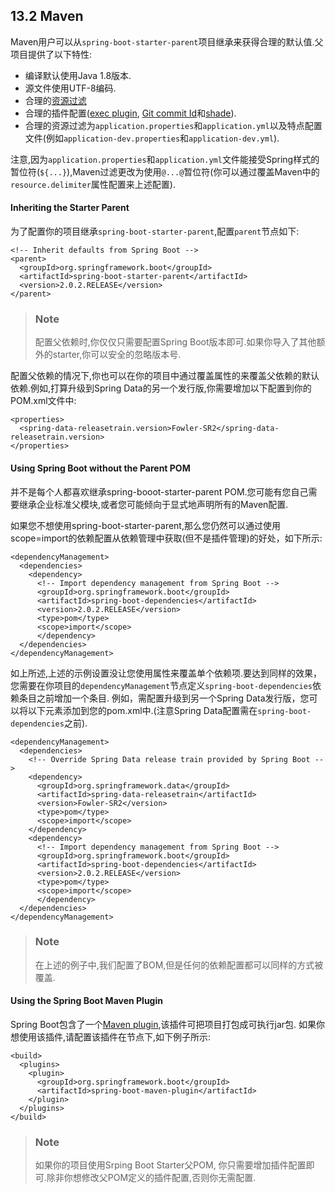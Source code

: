 ## 13.2 Maven 
Maven用户可以从`spring-boot-starter-parent`项目继承来获得合理的默认值.父项目提供了以下特性:
+ 编译默认使用Java 1.8版本.
+ 源文件使用UTF-8编码.
+ 合理的[资源过滤](https://maven.apache.org/plugins/maven-resources-plugin/examples/filter.html)
+ 合理的插件配置([exec plugin](http://www.mojohaus.org/exec-maven-plugin/), [Git commit Id](https://github.com/ktoso/maven-git-commit-id-plugin)和[shade](https://maven.apache.org/plugins/maven-shade-plugin/)).
+ 合理的资源过滤为`application.properties`和`application.yml`以及特点配置文件(例如`application-dev.properties`和`application-dev.yml`).

注意,因为`application.properties`和`application.yml`文件能接受Spring样式的暂位符(`${...}`),Maven过滤更改为使用`@...@`暂位符(你可以通过覆盖Maven中的`resource.delimiter`属性配置来上述配置).

#### Inheriting the Starter Parent
为了配置你的项目继承`spring-boot-starter-parent`,配置`parent`节点如下: 
```
<!-- Inherit defaults from Spring Boot -->
<parent>
  <groupId>org.springframework.boot</groupId>
  <artifactId>spring-boot-starter-parent</artifactId>
  <version>2.0.2.RELEASE</version>
</parent>
```
>### Note 
>配置父依赖时,你仅仅只需要配置Spring Boot版本即可.如果你导入了其他额外的starter,你可以安全的忽略版本号.

配置父依赖的情况下,你也可以在你的项目中通过覆盖属性的来覆盖父依赖的默认依赖.例如,打算升级到Spring Data的另一个发行版,你需要增加以下配置到你的POM.xml文件中:
```
<properties>
  <spring-data-releasetrain.version>Fowler-SR2</spring-data-releasetrain.version>
</properties>
```
#### Using Spring Boot without the Parent POM
并不是每个人都喜欢继承spring-booot-starter-parent POM.您可能有您自己需要继承企业标准父模块,或者您可能倾向于显式地声明所有的Maven配置.

如果您不想使用spring-boot-starter-parent,那么您仍然可以通过使用scope=import的依赖配置从依赖管理中获取(但不是插件管理)的好处，如下所示:
```
<dependencyManagement>
  <dependencies>
    <dependency>
      <!-- Import dependency management from Spring Boot -->
      <groupId>org.springframework.boot</groupId>
      <artifactId>spring-boot-dependencies</artifactId>
      <version>2.0.2.RELEASE</version>
      <type>pom</type>
      <scope>import</scope>
      </dependency>
  </dependencies>
</dependencyManagement>
```
如上所述,上述的示例设置没让您使用属性来覆盖单个依赖项.要达到同样的效果，您需要在你项目的`dependencyManagement`节点定义`spring-boot-dependencies`依赖条目之前增加一个条目.
例如，需配置升级到另一个Spring Data发行版，您可以将以下元素添加到您的pom.xml中.(注意Spring Data配置需在`spring-boot-dependencies`之前).
```
<dependencyManagement>
  <dependencies>
    <!-- Override Spring Data release train provided by Spring Boot -->
    <dependency>
      <groupId>org.springframework.data</groupId>
      <artifactId>spring-data-releasetrain</artifactId>
      <version>Fowler-SR2</version>
      <type>pom</type>
      <scope>import</scope>
    </dependency>
    <dependency>
      <!-- Import dependency management from Spring Boot -->
      <groupId>org.springframework.boot</groupId>
      <artifactId>spring-boot-dependencies</artifactId>
      <version>2.0.2.RELEASE</version>
      <type>pom</type>
      <scope>import</scope>
      </dependency>
  </dependencies>
</dependencyManagement>
```
>### Note 
>在上述的例子中,我们配置了BOM,但是任何的依赖配置都可以同样的方式被覆盖.

#### Using the Spring Boot Maven Plugin
Spring Boot包含了一个[Maven plugin](../VIII.Build%20tool%20plugins/68.Spring%20Boot%20Maven%20Plugin.md),该插件可把项目打包成可执行jar包.
如果你想使用该插件,请配置该插件在<plugins>节点下,如下例子所示:
```
<build>
  <plugins>
    <plugin>
      <groupId>org.springframework.boot</groupId>
      <artifactId>spring-boot-maven-plugin</artifactId>
    </plugin>
  </plugins>
</build>
```
>### Note 
>如果你的项目使用Srping Boot Starter父POM, 你只需要增加插件配置即可.除非你想修改父POM定义的插件配置,否则你无需配置.